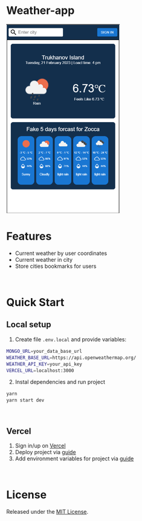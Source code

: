 # Weather-app

<img src="./public/app1.png" width="300" height="500">
<br/>

# Features
- Current weather by user coordinates
- Current weather in city
- Store cities bookmarks for users
<br/>

# Quick Start

## Local setup

1. Create file `.env.local` and provide variables:
```bash
MONGO_URL=your_data_base_url
WEATHER_BASE_URL=https://api.openweathermap.org/
WEATHER_API_KEY=your_api_key
VERCEL_URL=localhost:3000
```
2. Instal dependencies and run project

```bash
yarn
yarn start dev
```
<br />

## Vercel
1. Sign in/up on [Vercel](https://vercel.com/)
2. Deploy project via [guide](https://vercel.com/docs/concepts/get-started/deploy) 
3. Add environment variables for project via [guide](https://vercel.com/docs/concepts/projects/environment-variables)
<br />

# License
Released under the [MIT License](./LICENSE).
